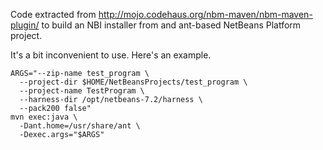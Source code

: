 Code extracted from http://mojo.codehaus.org/nbm-maven/nbm-maven-plugin/ to build an
NBI installer from and ant-based NetBeans Platform project.

It's a bit inconvenient to use. Here's an example.

    ARGS="--zip-name test_program \
      --project-dir $HOME/NetBeansProjects/test_program \
      --project-name TestProgram \
      --harness-dir /opt/netbeans-7.2/harness \
      --pack200 false"
    mvn exec:java \
      -Dant.home=/usr/share/ant \
      -Dexec.args="$ARGS"
